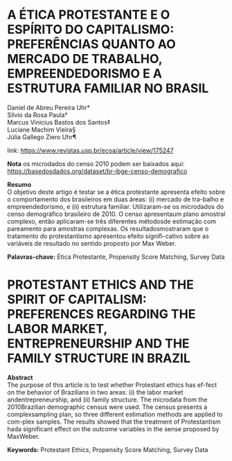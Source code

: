 # A ÉTICA PROTESTANTE E O ESPÍRITO DO CAPITALISMO: PREFERÊNCIAS QUANTO AO MERCADO DE TRABALHO, EMPREENDEDORISMO E A ESTRUTURA FAMILIAR NO BRASIL

Daniel de Abreu Pereira Uhr*                                
Silvio da Rosa Paula†                                
Marcus Vinicius Bastos dos Santos‡                                      
Luciane Machim Vieira§                       
Júlia Gallego Ziero Uhr¶                                                   

link: https://www.revistas.usp.br/ecoa/article/view/175247

**Nota** os microdados do censo 2010 podem ser baixados aqui:               
https://basedosdados.org/dataset/br-ibge-censo-demografico

**Resumo**                
O objetivo deste artigo é testar se a ética protestante apresenta efeito sobre o comportamento dos brasileiros em duas áreas: (i) mercado de tra-balho e empreendedorismo, e (ii) estrutura familiar. Utilizaram-se os microdados do censo demográfico brasileiro de 2010. O censo apresentaum plano amostral complexo, então aplicaram-se três diferentes métodosde estimação com pareamento para amostras complexas. Os resultadosmostraram que o tratamento do protestantismo apresentou efeito signifi-cativo sobre as variáveis de resultado no sentido proposto por Max Weber.

**Palavras-chave:** Ética Protestante, Propensity Score Matching, Survey Data


# PROTESTANT ETHICS AND THE SPIRIT OF CAPITALISM: PREFERENCES REGARDING THE LABOR MARKET, ENTREPRENEURSHIP AND THE FAMILY STRUCTURE IN BRAZIL
**Abstract**            
The purpose of this article is to test whether Protestant ethics has ef-fect on the behavior of Brazilians in two areas: (i) the labor market andentrepreneurship, and (ii) family structure. The microdata from the 2010Brazilian demographic census were used. The census presents a complexsampling plan, so three different estimation methods are applied to com-plex samples. The results showed that the treatment of Protestantism hada significant effect on the outcome variables in the sense proposed by MaxWeber.

**Keywords:** Protestant Ethics, Propensity Score Matching, Survey Data
 

